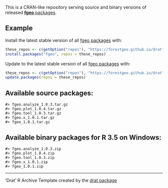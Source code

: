 This is a CRAN-like repository serving source and binary versions of released [__fgeo__ packages](https://forestgeo.github.io/fgeo/).

## Example

Install the latest stable version of all [fgeo
packages](https://forestgeo.github.io/fgeo/) with:

``` r
these_repos <- c(getOption("repos"), "https://forestgeo.github.io/drat")
install.packages("fgeo", repos = these_repos)
```

Update to the latest stable version of all [fgeo
packages](https://forestgeo.github.io/fgeo/) with:

``` r
these_repos <- c(getOption("repos"), "https://forestgeo.github.io/drat")
update.packages(repos = these_repos)
```

## Available source packages:

    #> fgeo.analyze_1.0.3.tar.gz
    #> fgeo.plot_1.0.4.tar.gz
    #> fgeo.tool_1.0.3.tar.gz
    #> fgeo.x_1.0.1.tar.gz
    #> fgeo_1.0.1.tar.gz

## Available binary packages for R 3.5 on Windows:

    #> fgeo.analyze_1.0.3.zip
    #> fgeo.plot_1.0.4.zip
    #> fgeo.tool_1.0.3.zip
    #> fgeo.x_1.0.1.zip
    #> fgeo_1.0.1.zip

---

‘Drat’ R Archive Template created by the [drat package](https://CRAN.R-project.org/package=drat)
